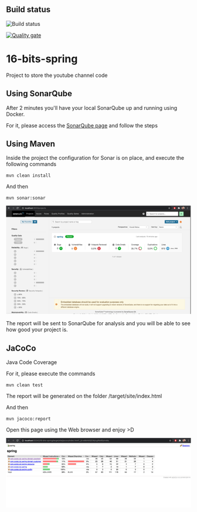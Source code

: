 ## Build status
![Build status](https://github.com/luizgustavocosta/16-bits-spring/workflows/Java%20CI%20with%20Maven/badge.svg) 

[![Quality gate](https://sonarcloud.io/api/project_badges/quality_gate?project=luizgustavocosta_16-bits-spring)](https://sonarcloud.io/dashboard?id=luizgustavocosta_16-bits-spring)


# 16-bits-spring
Project to store the youtube channel code

## Using SonarQube

After 2 minutes you'll have your local SonarQube up and running using Docker.

For it, please access the [SonarQube page](https://docs.sonarqube.org/latest/setup/get-started-2-minutes/) and follow the steps


## Using Maven
Inside the project the configuration for Sonar is on place, and execute the following commands

```
mvn clean install
```  

And then

```
mvn sonar:sonar
```

![SonarQube page](static/SonarQube.png)

The report will be sent to SonarQube for analysis and you will be able to see how good your project is.

## JaCoCo
Java Code Coverage

For it, please execute the commands

```
mvn clean test
```

The report will be generated on the folder /target/site/index.html

And then

```
mvn jacoco:report
```
Open this page using the Web browser and enjoy >D

![SonarQube page](static/JaCoCo.png)